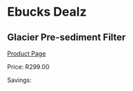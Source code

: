 
# Ebucks Dealz
## Glacier Pre-sediment Filter
[Product Page](https://www.ebucks.com/web/shop/productSelected.do?prodId=184274492&catId=704988430)

Price: R299.00

Savings: 


	